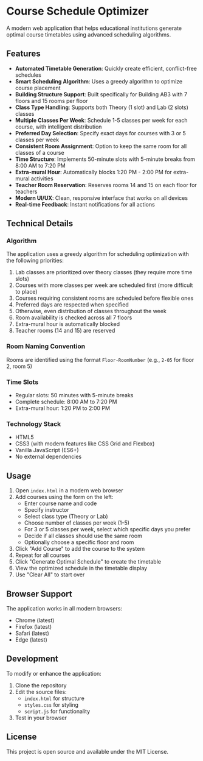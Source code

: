 # Course Schedule Optimizer

A modern web application that helps educational institutions generate optimal course timetables using advanced scheduling algorithms.

## Features

- **Automated Timetable Generation**: Quickly create efficient, conflict-free schedules
- **Smart Scheduling Algorithm**: Uses a greedy algorithm to optimize course placement
- **Building Structure Support**: Built specifically for Building AB3 with 7 floors and 15 rooms per floor
- **Class Type Handling**: Supports both Theory (1 slot) and Lab (2 slots) classes
- **Multiple Classes Per Week**: Schedule 1-5 classes per week for each course, with intelligent distribution
- **Preferred Day Selection**: Specify exact days for courses with 3 or 5 classes per week
- **Consistent Room Assignment**: Option to keep the same room for all classes of a course
- **Time Structure**: Implements 50-minute slots with 5-minute breaks from 8:00 AM to 7:20 PM
- **Extra-mural Hour**: Automatically blocks 1:20 PM - 2:00 PM for extra-mural activities
- **Teacher Room Reservation**: Reserves rooms 14 and 15 on each floor for teachers
- **Modern UI/UX**: Clean, responsive interface that works on all devices
- **Real-time Feedback**: Instant notifications for all actions

## Technical Details

### Algorithm
The application uses a greedy algorithm for scheduling optimization with the following priorities:
1. Lab classes are prioritized over theory classes (they require more time slots)
2. Courses with more classes per week are scheduled first (more difficult to place)
3. Courses requiring consistent rooms are scheduled before flexible ones
4. Preferred days are respected when specified
5. Otherwise, even distribution of classes throughout the week
6. Room availability is checked across all 7 floors
7. Extra-mural hour is automatically blocked
8. Teacher rooms (14 and 15) are reserved

### Room Naming Convention
Rooms are identified using the format `Floor-RoomNumber` (e.g., `2-05` for floor 2, room 5)

### Time Slots
- Regular slots: 50 minutes with 5-minute breaks
- Complete schedule: 8:00 AM to 7:20 PM
- Extra-mural hour: 1:20 PM to 2:00 PM

### Technology Stack
- HTML5
- CSS3 (with modern features like CSS Grid and Flexbox)
- Vanilla JavaScript (ES6+)
- No external dependencies

## Usage

1. Open `index.html` in a modern web browser
2. Add courses using the form on the left:
   - Enter course name and code
   - Specify instructor
   - Select class type (Theory or Lab)
   - Choose number of classes per week (1-5)
   - For 3 or 5 classes per week, select which specific days you prefer
   - Decide if all classes should use the same room
   - Optionally choose a specific floor and room
3. Click "Add Course" to add the course to the system
4. Repeat for all courses
5. Click "Generate Optimal Schedule" to create the timetable
6. View the optimized schedule in the timetable display
7. Use "Clear All" to start over

## Browser Support

The application works in all modern browsers:
- Chrome (latest)
- Firefox (latest)
- Safari (latest)
- Edge (latest)

## Development

To modify or enhance the application:

1. Clone the repository
2. Edit the source files:
   - `index.html` for structure
   - `styles.css` for styling
   - `script.js` for functionality
3. Test in your browser

## License

This project is open source and available under the MIT License. 